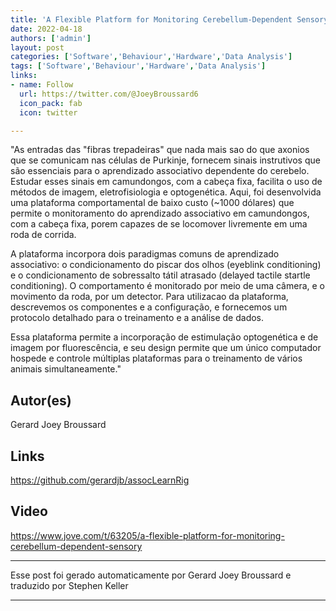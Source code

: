 ```yaml
---
title: 'A Flexible Platform for Monitoring Cerebellum-Dependent Sensory Associative Learning'
date: 2022-04-18
authors: ['admin']
layout: post
categories: ['Software','Behaviour','Hardware','Data Analysis']
tags: ['Software','Behaviour','Hardware','Data Analysis']
links:
- name: Follow
  url: https://twitter.com/@JoeyBroussard6
  icon_pack: fab
  icon: twitter

---
```


"As entradas das "fibras trepadeiras" que nada mais sao do que axonios que se comunicam nas células de Purkinje, fornecem sinais instrutivos que são essenciais para o aprendizado associativo dependente do cerebelo. Estudar esses sinais em camundongos, com a cabeça fixa, facilita o uso de métodos de imagem, eletrofisiologia e optogenética. Aqui, foi desenvolvida uma plataforma comportamental de baixo custo (~1000 dólares) que permite o monitoramento do aprendizado associativo em camundongos, com a cabeça fixa, porem capazes de se locomover livremente em uma roda de corrida.

A plataforma incorpora dois paradigmas comuns de aprendizado associativo: o condicionamento do piscar dos olhos (eyeblink conditioning) e o condicionamento de sobressalto tátil atrasado (delayed tactile startle conditioning). O comportamento é monitorado por meio de uma câmera, e o movimento da roda, por um detector. Para utilizacao da plataforma, descrevemos os componentes e a configuração, e fornecemos um protocolo detalhado para o treinamento e a análise de dados.

Essa plataforma permite a incorporação de estimulação optogenética e de imagem por fluorescência, e seu design permite que um único computador hospede e controle múltiplas plataformas para o treinamento de vários animais simultaneamente."



## Autor(es)
Gerard Joey Broussard
## Links
https://github.com/gerardjb/assocLearnRig
## Video
https://www.jove.com/t/63205/a-flexible-platform-for-monitoring-cerebellum-dependent-sensory
***
Esse post foi gerado automaticamente por
Gerard Joey Broussard
e traduzido por Stephen Keller
***

